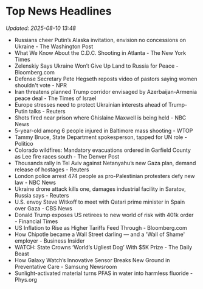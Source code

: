 # Top News Headlines

_Updated: 2025-08-10 13:48_

- Russians cheer Putin’s Alaska invitation, envision no concessions on Ukraine - The Washington Post
- What We Know About the C.D.C. Shooting in Atlanta - The New York Times
- Zelenskiy Says Ukraine Won’t Give Up Land to Russia for Peace - Bloomberg.com
- Defense Secretary Pete Hegseth reposts video of pastors saying women shouldn't vote - NPR
- Iran threatens planned Trump corridor envisaged by Azerbaijan-Armenia peace deal - The Times of Israel
- Europe stresses need to protect Ukrainian interests ahead of Trump-Putin talks - Reuters
- Shots fired near prison where Ghislaine Maxwell is being held - NBC News
- 5-year-old among 6 people injured in Baltimore mass shooting - WTOP
- Tammy Bruce, State Department spokesperson, tapped for UN role - Politico
- Colorado wildfires: Mandatory evacuations ordered in Garfield County as Lee fire races south - The Denver Post
- Thousands rally in Tel Aviv against Netanyahu’s new Gaza plan, demand release of hostages - Reuters
- London police arrest 474 people as pro-Palestinian protesters defy new law - NBC News
- Ukraine drone attack kills one, damages industrial facility in Saratov, Russia says - Reuters
- U.S. envoy Steve Witkoff to meet with Qatari prime minister in Spain over Gaza - CBS News
- Donald Trump exposes US retirees to new world of risk with 401k order - Financial Times
- US Inflation to Rise as Higher Tariffs Feed Through - Bloomberg.com
- How Chipotle became a Wall Street darling — and a 'Wall of Shame' employer - Business Insider
- WATCH: State Crowns ‘World’s Ugliest Dog’ With $5K Prize - The Daily Beast
- How Galaxy Watch’s Innovative Sensor Breaks New Ground in Preventative Care - Samsung Newsroom
- Sunlight-activated material turns PFAS in water into harmless fluoride - Phys.org